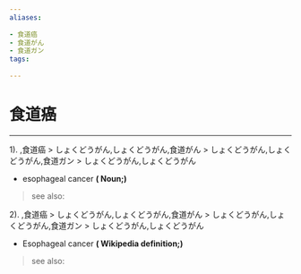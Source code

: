 ```yaml
---
aliases:
    
- 食道癌
- 食道がん
- 食道ガン
tags:
    
---
```


# 食道癌
---
1).
,食道癌 > しょくどうがん,しょくどうがん,食道がん > しょくどうがん,しょくどうがん,食道ガン > しょくどうがん,しょくどうがん

- esophageal cancer
**( Noun;)**
> see also: 
            
2).
,食道癌 > しょくどうがん,しょくどうがん,食道がん > しょくどうがん,しょくどうがん,食道ガン > しょくどうがん,しょくどうがん

- Esophageal cancer
**( Wikipedia definition;)**
> see also: 
            